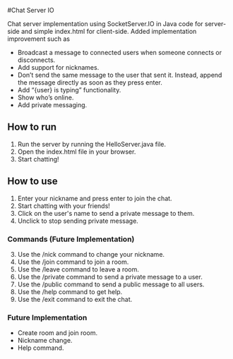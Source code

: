 #Chat Server IO

Chat server implementation using SocketServer.IO in Java code for server-side and simple index.html for client-side. Added implementation improvement such as
- Broadcast a message to connected users when someone connects or disconnects.
- Add support for nicknames.
- Don’t send the same message to the user that sent it. Instead, append the message directly as soon as they press enter.
- Add “{user} is typing” functionality.
- Show who’s online.
- Add private messaging.

## How to run

1. Run the server by running the HelloServer.java file.
2. Open the index.html file in your browser.
3. Start chatting!

## How to use

1. Enter your nickname and press enter to join the chat.
2. Start chatting with your friends!
3. Click on the user's name to send a private message to them.
4. Unclick to stop sending private message.

### Commands (Future Implementation)
3. Use the /nick command to change your nickname.
4. Use the /join command to join a room.
5. Use the /leave command to leave a room.
6. Use the /private command to send a private message to a user.
7. Use the /public command to send a public message to all users.
8. Use the /help command to get help.
9. Use the /exit command to exit the chat.

### Future Implementation
- Create room and join room.
- Nickname change.
- Help command.

